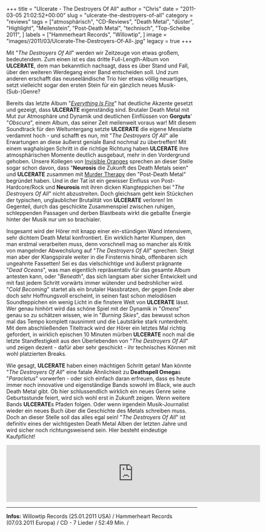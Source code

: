 +++
title = "Ulcerate - The Destroyers Of All"
author = "Chris"
date = "2011-03-05 21:02:52+00:00"
slug = "ulcerate-the-destroyers-of-all"
category = "reviews"
tags = ["atmosphärisch", "CD-Reviews", "Death Metal", "düster", "Highlight", "Meilenstein", "Post-Death Metal", "technisch", "Top-Scheibe 2011", ]
labels = ["Hammerheart Records", "Willowtip", ]
image = "images//2011/03/Ulcerate-The-Destroyers-Of-All-.jpg"
legacy = true
+++

<center></center>

Mit "_The Destroyers Of All_" werden wir Zeitzeuge von etwas großem, bedeutendem. Zum einen ist es das dritte Full-Length-Album von **ULCERATE**, dem man bekanntlich nachsagt, dass es über Stand und Fall, über den weiteren Werdegang einer Band entscheiden soll. Und zum anderen erschafft das neuseeländische Trio hier etwas völlig neuartiges, setzt vielleicht sogar den ersten Stein für ein gänzlich neues Musik-(Sub-)Genre?

Bereits das letzte Album "<a href="http://necroslaughter.de/2009/03/ulcerate-everything-is-fire/">_Everything Is Fire_</a>" hat deutliche Akzente gesetzt und gezeigt, dass **ULCERATE** eigenständig sind. Brutaler Death Metal mit Mut zur Atmosphäre und Dynamik und deutlichen Einflüssen von **Gorguts**' "_Obscura_", einem Album, das seiner Zeit meilenweit voraus war! Mit diesem Soundtrack für den Weltuntergang setzte **ULCERATE** die eigene Messlatte verdammt hoch - und schafft es nun, mit "_The Destroyers Of All_" alle Erwartungen an diese äußerst geniale Band nochmal zu übertreffen!
Mit einem waghalsigen Schritt in die richtige Richtung haben **ULCERATE** ihre atmosphärischen Momente deutlich ausgebaut, mehr in den Vordergrund gehoben. Unsere Kollegen von <a href="http://www.invisibleoranges.com/2011/02/neurosis-the-future-of-death-metal/">Invisible Oranges</a> sprechen an dieser Stelle sogar schon davon, dass "**Neurosis** die Zukunft des Death Metals seien" und **ULCERATE** zusammen mit <a href="http://www.myspace.com/murdertherapy">Murder Therapy</a> den "Post-Death Metal" begründet haben. Und in der Tat ist ein gewisser Einfluss von Post-Hardcore/Rock und **Neurosis** mit ihren dicken Klangteppichen bei "_The Destroyers Of All_" nicht abzustreiten.
Doch gleichsam geht kein Stückchen der typischen, unglaublicher Brutalität von **ULCERATE** verloren! Im Gegenteil, durch das geschickte Zusammenspiel zwischen ruhigen, schleppenden Passagen und derben Blastbeats wirkt die geballte Energie hinter der Musik nur um so brachialer.

Insgesamt wird der Hörer mit knapp einer ein-stündigen Wand intensivem, sehr dichtem Death Metal konfrontiert. Ein wirklich harter Klumpen, den man erstmal verarbeiten muss, denn vorschnell mag so mancher als Kritik von mangelnder Abwechslung auf "_The Destroyers Of All_" sprechen. Steigt man aber der Klangspirale weiter in die Finsternis hinab, offenbaren sich ungeahnte Fassetten! Sei es das vielschichtige und äußerst prägnante "_Dead Oceans_", was man eigentlich repräsentativ für das gesamte Album antesten kann, oder "_Beneath_", das sich langsam aber sicher Entwickelt und mit fast jedem Schritt vorwärts immer wütender und bedrohlicher wird. "_Cold Becoming_" startet als ein brutaler Hassbratzen, der gegen Ende aber doch sehr Hoffnungsvoll erscheint, in seinen fast schon melodiösen Soundteppichen ein wenig Licht in die finstere Welt von **ULCERATE** lässt. Wer genau hinhört wird das schöne Spiel mit der Dynamik in "_Omens_" genau so zu schätzen wissen, wie in "_Burning Skies_", das bewusst schon mal das Tempo komplett rausnimmt und die Lautstärke stark runterdreht. Mit dem abschließenden Titeltrack wird der Hörer ein letztes Mal richtig gefordert, in wirklich epischen 10 Minuten mürben **ULCERATE** noch mal die letzte Standfestigkeit aus den Überlebenden von "_The Destroyers Of All_" und zeigen dezent - dafür aber sehr geschickt - ihr technisches Können mit wohl platzierten Breaks.

Wie gesagt, **ULCERATE** haben einen mächtigen Schritt getan! Man könnte "_The Destroyers Of All_" eine fatale  Ähnlichkeit zu **Deathspell Omega**s "_Paracletus_" vorwerfen - oder sich einfach daran erfreuen, dass es heute immer noch innovative und eigenständige Bands sowohl im Black, wie auch Death Metal gibt.
Ob hier schlussendlich wirklich ein neues Genre seine Geburtsstunde feiert, wird sich wohl erst in Zukunft zeigen. Wenn weitere Bands **ULCERATE**s Pfaden folgen. Oder wenn irgendein Musik-Journalist wieder ein neues Buch über die Geschichte des Metals schreiben muss.
Doch an dieser Stelle soll das alles egal sein!
"_The Destroyers Of All_" ist definitiv eines der wichtigesten Death Metal Alben der letzten Jahre und wird sicher noch richtungsweisend sein. Hier besteht eindeutige Kaufpflicht!



<iframe allowfullscreen="" frameborder="0" height="150" src="http://www.youtube.com/embed/NyRcGY-Eswk" title="YouTube video player" width="670"></iframe>



---
**Infos:**
Willowtip Records (25.01.2011 USA) / Hammerheart Records (07.03.2011 Europa) / 
CD - 7 Lieder / 52:49 Min. / 
